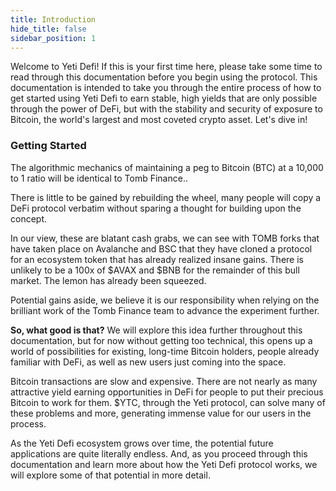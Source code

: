 ```yaml
---
title: Introduction
hide_title: false
sidebar_position: 1
---
```


Welcome to Yeti Defi! If this is your first time here, please take some time to read through this documentation before you begin using the protocol. This documentation is intended to take you through the entire process of how to get started using Yeti Defi to earn stable, high yields that are only possible through the power of DeFi, but with the stability and security of exposure to Bitcoin, the world's largest and most coveted crypto asset. Let's dive in!

### Getting Started

The algorithmic mechanics of maintaining a peg to Bitcoin (BTC) at a 10,000 to 1 ratio will be identical to Tomb Finance..

There is little to be gained by rebuilding the wheel, many people will copy a DeFi protocol verbatim without sparing a thought for building upon the concept.

In our view, these are blatant cash grabs, we can see with TOMB forks that have taken place on Avalanche and BSC that they have cloned a protocol for an ecosystem token that has already realized insane gains. There is unlikely to be a 100x of $AVAX and $BNB for the remainder of this bull market. The lemon has already been squeezed. 

Potential gains aside, we believe it is our responsibility when relying on the brilliant work of the Tomb Finance team to advance the experiment further.

**So, what good is that?** We will explore this idea further throughout this documentation, but for now without getting too technical, this opens up a world of possibilities for existing, long-time Bitcoin holders, people already familiar with DeFi, as well as new users just coming into the space.

Bitcoin transactions are slow and expensive. There are not nearly as many attractive yield earning opportunities in DeFi for people to put their precious Bitcoin to work for them. $YTC, through the Yeti protocol, can solve many of these problems and more, generating immense value for our users in the process.

As the Yeti Defi ecosystem grows over time, the potential future applications are quite literally endless. And, as you proceed through this documentation and learn more about how the Yeti Defi protocol works, we will explore some of that potential in more detail.

